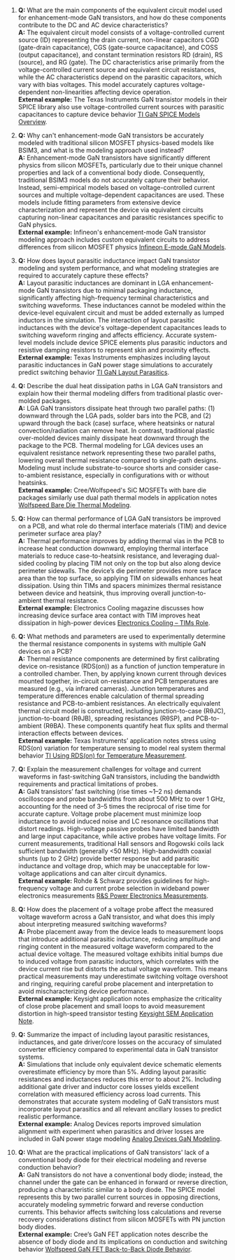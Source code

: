 1. **Q:** What are the main components of the equivalent circuit model used for enhancement-mode GaN transistors, and how do these components contribute to the DC and AC device characteristics?  
   **A:** The equivalent circuit model consists of a voltage-controlled current source (ID) representing the drain current, non-linear capacitors CGD (gate-drain capacitance), CGS (gate-source capacitance), and COSS (output capacitance), and constant termination resistors RD (drain), RS (source), and RG (gate). The DC characteristics arise primarily from the voltage-controlled current source and equivalent circuit resistances, while the AC characteristics depend on the parasitic capacitors, which vary with bias voltages. This model accurately captures voltage-dependent non-linearities affecting device operation.  
   **External example:** The Texas Instruments GaN transistor models in their SPICE library also use voltage-controlled current sources with parasitic capacitances to capture device behavior [TI GaN SPICE Models Overview](https://www.ti.com/lit/an/slua736/slua736.pdf).

2. **Q:** Why can't enhancement-mode GaN transistors be accurately modeled with traditional silicon MOSFET physics-based models like BSIM3, and what is the modeling approach used instead?  
   **A:** Enhancement-mode GaN transistors have significantly different physics from silicon MOSFETs, particularly due to their unique channel properties and lack of a conventional body diode. Consequently, traditional BSIM3 models do not accurately capture their behavior. Instead, semi-empirical models based on voltage-controlled current sources and multiple voltage-dependent capacitances are used. These models include fitting parameters from extensive device characterization and represent the device via equivalent circuits capturing non-linear capacitances and parasitic resistances specific to GaN physics.  
   **External example:** Infineon's enhancement-mode GaN transistor modeling approach includes custom equivalent circuits to address differences from silicon MOSFET physics [Infineon E-mode GaN Models](https://www.infineon.com/dgdl/Infineon+Enhancement_Mode_Gan_Transistor_Product_Training.pdf?fileId=db3a30433fc6d92e013ff48b14080d81).

3. **Q:** How does layout parasitic inductance impact GaN transistor modeling and system performance, and what modeling strategies are required to accurately capture these effects?  
   **A:** Layout parasitic inductances are dominant in LGA enhancement-mode GaN transistors due to minimal packaging inductance, significantly affecting high-frequency terminal characteristics and switching waveforms. These inductances cannot be modeled within the device-level equivalent circuit and must be added externally as lumped inductors in the simulation. The interaction of layout parasitic inductances with the device's voltage-dependent capacitances leads to switching waveform ringing and affects efficiency. Accurate system-level models include device SPICE elements plus parasitic inductors and resistive damping resistors to represent skin and proximity effects.  
   **External example:** Texas Instruments emphasizes including layout parasitic inductances in GaN power stage simulations to accurately predict switching behavior [TI GaN Layout Parasitics](https://www.ti.com/lit/an/slua967/slua967.pdf).

4. **Q:** Describe the dual heat dissipation paths in LGA GaN transistors and explain how their thermal modeling differs from traditional plastic over-molded packages.  
   **A:** LGA GaN transistors dissipate heat through two parallel paths: (1) downward through the LGA pads, solder bars into the PCB, and (2) upward through the back (case) surface, where heatsinks or natural convection/radiation can remove heat. In contrast, traditional plastic over-molded devices mainly dissipate heat downward through the package to the PCB. Thermal modeling for LGA devices uses an equivalent resistance network representing these two parallel paths, lowering overall thermal resistance compared to single-path designs. Modeling must include substrate-to-source shorts and consider case-to-ambient resistance, especially in configurations with or without heatsinks.  
   **External example:** Cree/Wolfspeed's SiC MOSFETs with bare die packages similarly use dual path thermal models in application notes [Wolfspeed Bare Die Thermal Modeling](https://www.wolfspeed.com/downloads/dl/file/id/258/product/1516/sic_bare_die_wafer_level_chip_scale_package_application_note.pdf).

5. **Q:** How can thermal performance of LGA GaN transistors be improved on a PCB, and what role do thermal interface materials (TIM) and device perimeter surface area play?  
   **A:** Thermal performance improves by adding thermal vias in the PCB to increase heat conduction downward, employing thermal interface materials to reduce case-to-heatsink resistance, and leveraging dual-sided cooling by placing TIM not only on the top but also along device perimeter sidewalls. The device’s die perimeter provides more surface area than the top surface, so applying TIM on sidewalls enhances heat dissipation. Using thin TIMs and spacers minimizes thermal resistance between device and heatsink, thus improving overall junction-to-ambient thermal resistance.  
   **External example:** Electronics Cooling magazine discusses how increasing device surface area contact with TIM improves heat dissipation in high-power devices [Electronics Cooling – TIMs Role](https://www.electronics-cooling.com/2001/01/thermal-interface-materials/).

6. **Q:** What methods and parameters are used to experimentally determine the thermal resistance components in systems with multiple GaN devices on a PCB?  
   **A:** Thermal resistance components are determined by first calibrating device on-resistance (RDS(on)) as a function of junction temperature in a controlled chamber. Then, by applying known current through devices mounted together, in-circuit on-resistance and PCB temperatures are measured (e.g., via infrared cameras). Junction temperatures and temperature differences enable calculation of thermal spreading resistance and PCB-to-ambient resistances. An electrically equivalent thermal circuit model is constructed, including junction-to-case (RθJC), junction-to-board (RθJB), spreading resistances (RθSP), and PCB-to-ambient (RθBA). These components quantify heat flux splits and thermal interaction effects between devices.  
   **External example:** Texas Instruments’ application notes stress using RDS(on) variation for temperature sensing to model real system thermal behavior [TI Using RDS(on) for Temperature Measurement](https://www.ti.com/lit/an/slua538a/slua538a.pdf).

7. **Q:** Explain the measurement challenges for voltage and current waveforms in fast-switching GaN transistors, including the bandwidth requirements and practical limitations of probes.  
   **A:** GaN transistors’ fast switching (rise times ~1–2 ns) demands oscilloscope and probe bandwidths from about 500 MHz to over 1 GHz, accounting for the need of 3–5 times the reciprocal of rise time for accurate capture. Voltage probe placement must minimize loop inductance to avoid induced noise and LC resonance oscillations that distort readings. High-voltage passive probes have limited bandwidth and large input capacitance, while active probes have voltage limits. For current measurements, traditional Hall sensors and Rogowski coils lack sufficient bandwidth (generally <50 MHz). High-bandwidth coaxial shunts (up to 2 GHz) provide better response but add parasitic inductance and voltage drop, which may be unacceptable for low-voltage applications and can alter circuit dynamics.  
   **External example:** Rohde & Schwarz provides guidelines for high-frequency voltage and current probe selection in wideband power electronics measurements [R&S Power Electronics Measurements](https://cdn.rohde-schwarz.com/pws/dl_downloads/dl_common_library/dl_brochures_and_datasheets/pdf_1/RPM_Power_Electronics_Application_Note_en_3607_7348_12_v0100.pdf).

8. **Q:** How does the placement of a voltage probe affect the measured voltage waveform across a GaN transistor, and what does this imply about interpreting measured switching waveforms?  
   **A:** Probe placement away from the device leads to measurement loops that introduce additional parasitic inductance, reducing amplitude and ringing content in the measured voltage waveform compared to the actual device voltage. The measured voltage exhibits initial bumps due to induced voltage from parasitic inductors, which correlates with the device current rise but distorts the actual voltage waveform. This means practical measurements may underestimate switching voltage overshoot and ringing, requiring careful probe placement and interpretation to avoid mischaracterizing device performance.  
   **External example:** Keysight application notes emphasize the criticality of close probe placement and small loops to avoid measurement distortion in high-speed transistor testing [Keysight SEM Application Note](https://www.keysight.com/us/en/assets/7018-03129/application-notes/5990-9321.pdf).

9. **Q:** Summarize the impact of including layout parasitic resistances, inductances, and gate driver/core losses on the accuracy of simulated converter efficiency compared to experimental data in GaN transistor systems.  
   **A:** Simulations that include only equivalent device schematic elements overestimate efficiency by more than 5%. Adding layout parasitic resistances and inductances reduces this error to about 2%. Including additional gate driver and inductor core losses yields excellent correlation with measured efficiency across load currents. This demonstrates that accurate system modeling of GaN transistors must incorporate layout parasitics and all relevant ancillary losses to predict realistic performance.  
   **External example:** Analog Devices reports improved simulation alignment with experiment when parasitics and driver losses are included in GaN power stage modeling [Analog Devices GaN Modeling](https://www.analog.com/en/technical-articles/simulation-of-gan-power-stage-using-simulink-and-spice.html).

10. **Q:** What are the practical implications of GaN transistors' lack of a conventional body diode for their electrical modeling and reverse conduction behavior?  
    **A:** GaN transistors do not have a conventional body diode; instead, the channel under the gate can be enhanced in forward or reverse direction, producing a characteristic similar to a body diode. The SPICE model represents this by two parallel current sources in opposing directions, accurately modeling symmetric forward and reverse conduction currents. This behavior affects switching loss calculations and reverse recovery considerations distinct from silicon MOSFETs with PN junction body diodes.  
    **External example:** Cree’s GaN FET application notes describe the absence of body diode and its implications on conduction and switching behavior [Wolfspeed GaN FET Back-to-Back Diode Behavior](https://www.wolfspeed.com/downloads/dl/file/id/1195/product/1882/an028_back_to_back_diodes.pdf).
